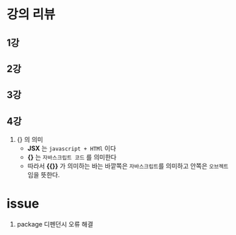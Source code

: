 # 강의 리뷰

## 1강
## 2강
## 3강
## 4강
1. {} 의 의미
    - **JSX** 는 `javascript + HTMl` 이다
    - **{}** 는 `자바스크립트 코드` 를 의미한다
    - 따라서 **{{}}** 가 의미하는 바는 바깥쪽은 `자바스크립트`를 의미하고 안쪽은 `오브젝트`임을 뜻한다.   

# issue
1. package 디펜던시 오류 해결

